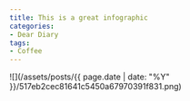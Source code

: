 ```yaml
---
title: This is a great infographic
categories:
- Dear Diary
tags:
- Coffee
---
```


![](/assets/posts/{{ page.date | date: "%Y" }}/517eb2cec81641c5450a67970391f831.png)
